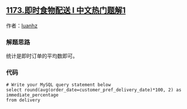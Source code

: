 ## [1173.即时食物配送 I 中文热门题解1](https://leetcode.cn/problems/immediate-food-delivery-i/solutions/100000/zhi-jie-avgjiu-xing-liao-by-luanz)

作者：[luanhz](https://leetcode.cn/u/luanhz)
### 解题思路
统计是即时订单的平均数即可。

### 代码

```mysql
# Write your MySQL query statement below
select round(avg(order_date=customer_pref_delivery_date)*100, 2) as immediate_percentage 
from delivery
```